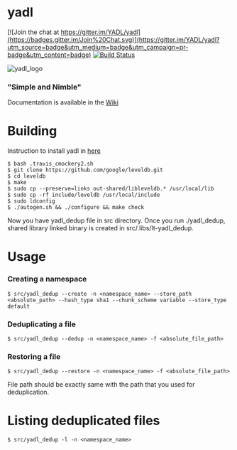 # yadl

[![Join the chat at https://gitter.im/YADL/yadl](https://badges.gitter.im/Join%20Chat.svg)](https://gitter.im/YADL/yadl?utm_source=badge&utm_medium=badge&utm_campaign=pr-badge&utm_content=badge)
[![Build Status](https://travis-ci.org/YADL/yadl.svg?branch=master)](https://travis-ci.org/YADL/yadl)

![yadl_logo](https://github.com/YADL/yadl/blob/master/img/newbird.png)
### "Simple and Nimble"


Documentation is available in the [Wiki](https://github.com/YADL/yadl/wiki)

# Building

Instruction to install yadl in [here](https://travis-ci.org/YADL/yadl/jobs/93469413)

```
$ bash .travis_cmockery2.sh
$ git clone https://github.com/google/leveldb.git
$ cd leveldb
$ make
$ sudo cp --preserve=links out-shared/libleveldb.* /usr/local/lib
$ sudo cp -rf include/leveldb /usr/local/include
$ sudo ldconfig
$ ./autogen.sh && ./configure && make check
```

Now you have yadl_dedup file in src directory.
Once you run ./yadl_dedup, shared library linked binary is created in src/.libs/lt-yadl_dedup.

# Usage

### Creating a namespace

```
$ src/yadl_dedup --create -n <namespace_name> --store_path <absolute_path> --hash_type sha1 --chunk_scheme variable --store_type default
```

### Deduplicating a file

```
$ src/yadl_dedup --dedup -n <namespace_name> -f <absolute_file_path>
```

### Restoring a file

```
$ src/yadl_dedup --restore -n <namespace_name> -f <absolute_file_path>
```

File path should be exactly same with the path that you used for deduplication.

# Listing deduplicated files

```
$ src/yadl_dedup -l -n <namespace_name>
```



